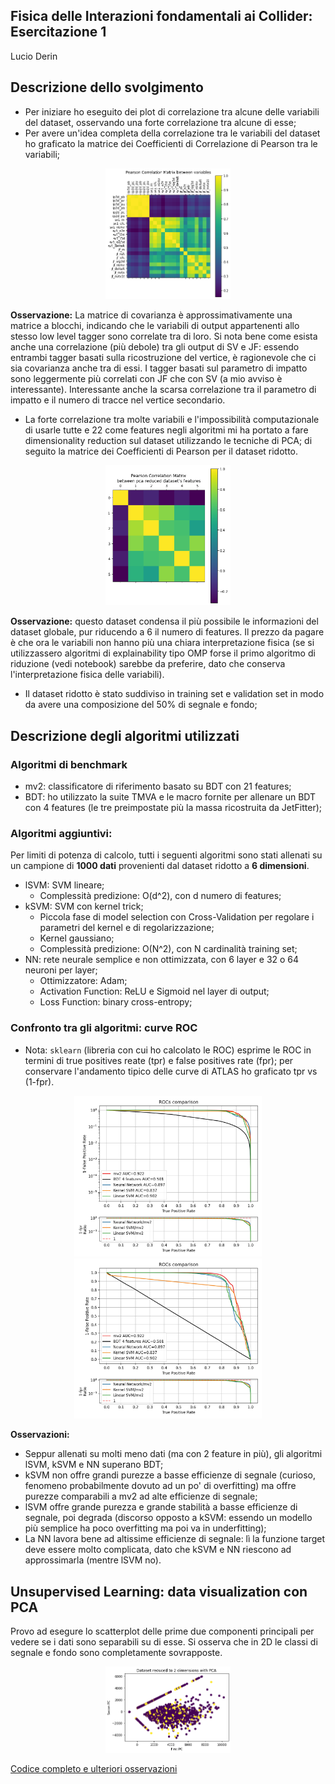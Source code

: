 ## Fisica delle Interazioni fondamentali ai Collider: Esercitazione 1
Lucio Derin

## Descrizione dello svolgimento
- Per iniziare ho eseguito dei plot di correlazione tra alcune delle variabili del dataset, osservando una forte correlazione tra alcune di esse;
- Per avere un'idea completa della correlazione tra le variabili del dataset ho graficato la matrice dei Coefficienti di Correlazione di Pearson tra le variabili;
<center>
<img src="corrMatrix.png" alt="drawing" width="200"/>
</center>

**Osservazione:** La matrice di covarianza è approssimativamente una matrice a blocchi, indicando che le variabili di output appartenenti allo stesso low level tagger sono correlate tra di loro. Si nota bene come esista anche una correlazione (più debole) tra gli output di SV e JF: essendo entrambi tagger basati sulla ricostruzione del vertice, è ragionevole che ci sia covarianza anche tra di essi. I tagger basati sul parametro di impatto sono leggermente più correlati con JF che con SV (a mio avviso è interessante). Interessante anche la scarsa correlazione tra il parametro di impatto e il numero di tracce nel vertice secondario.

- La forte correlazione tra molte variabili e l'impossibilità computazionale di usarle tutte e 22 come features negli algoritmi mi ha portato a fare dimensionality reduction sul dataset utilizzando le tecniche di PCA; di seguito la matrice dei Coefficienti di Pearson per il dataset ridotto.

<center>
<img src="PCA.png" alt="drawing" width="200"/>
</center>

**Osservazione:** questo dataset condensa il più possibile le informazioni del dataset globale, pur riducendo a 6 il numero di features. Il prezzo da pagare è che ora le variabili non hanno più una chiara interpretazione fisica (se si utilizzassero algoritmi di explainability tipo OMP forse il primo algoritmo di riduzione (vedi notebook) sarebbe da preferire, dato che conserva l'interpretazione fisica delle variabili).

- Il dataset ridotto è stato suddiviso in training set e validation set in modo da avere una composizione del 50% di segnale e fondo;

## Descrizione degli algoritmi utilizzati
### Algoritmi di benchmark
- mv2: classificatore di riferimento basato su BDT con 21 features;
- BDT: ho utilizzato la suite TMVA e le macro fornite per allenare un BDT con 4 features (le tre preimpostate più la massa ricostruita da JetFitter);
### Algoritmi aggiuntivi:
Per limiti di potenza di calcolo, tutti i seguenti algoritmi sono stati allenati su un campione di **1000 dati** provenienti dal dataset ridotto a **6 dimensioni**.

- lSVM: SVM lineare;
    - Complessità predizione: O(d^2), con d numero di features;
- kSVM: SVM con kernel trick;
    - Piccola fase di model selection con Cross-Validation per regolare i parametri del kernel e di regolarizzazione;
    - Kernel gaussiano;
    - Complessità predizione: O(N^2), con N cardinalità training set;
- NN: rete neurale semplice e non ottimizzata, con 6 layer e 32 o 64 neuroni per layer;
    - Ottimizzatore: Adam;
    - Activation Function: ReLU e Sigmoid nel layer di output;
    - Loss Function: binary cross-entropy;

### Confronto tra gli algoritmi: curve ROC
- Nota: `sklearn` (libreria con cui ho calcolato le ROC) esprime le ROC in termini di true positives reate (tpr) e false positives rate (fpr); per conservare l'andamento tipico delle curve di ATLAS ho graficato tpr vs (1-fpr).

<center>
<img src="ROCsComparision.jpg" alt="drawing" width="300"/>
</center>

<center>
<img src="ROCsComparisionNoLog.jpg" alt="drawing" width="300"/>
</center>

**Osservazioni:**
- Seppur allenati su molti meno dati (ma con 2 feature in più), gli algoritmi lSVM, kSVM e NN superano BDT;
- kSVM non offre grandi purezze a basse efficienze di segnale (curioso, fenomeno probabilmente dovuto ad un po' di overfitting) ma offre purezze comparabili a mv2 ad alte efficienze di segnale;
- lSVM offre grande purezza e grande stabilità a basse efficienze di segnale, poi degrada (discorso opposto a kSVM: essendo un modello più semplice ha poco overfitting ma poi va in underfitting);
- La NN lavora bene ad altissime efficienze di segnale: lì la funzione target deve essere molto complicata, dato che kSVM e NN riescono ad approssimarla (mentre lSVM no).

## Unsupervised Learning: data visualization con PCA
Provo ad esegure lo scatterplot delle prime due componenti principali per vedere se i dati sono separabili su di esse. Si osserva che in 2D le classi di segnale e fondo sono completamente sovrapposte.

<center>
<img src="2PC.png" alt="drawing" width="200"/>
</center>

[Codice completo e ulteriori osservazioni](https://github.com/LucioDerin/Collider)